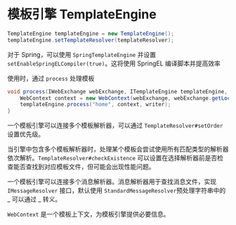 # 模板引擎 TemplateEngine

```java
TemplateEngine templateEngine = new TemplateEngine();
templateEngine.setTemplateResolver(templateResolver);
```

对于 Spring，可以使用 `SpringTemplateEngine` 并设置 `setEnableSpringELCompiler(true)`。这将使用 <span data-type="text" parent-style="color: var(--b3-card-info-color);background-color: var(--b3-card-info-background);">SpringEL</span> 编译脚本并提高效率

使用时，通过 `process` 处理模板

```java
void process(IWebExchange webExchange, ITemplateEngine templateEngine, Writer writer) {
    WebContext context = new WebContext(webExchange, webExchange.getLocale());
    templateEngine.process("home", context, writer);
}
```

一个模板引擎可以连接多个模板解析器，可以通过 `TemplateResolver#setOrder` 设置优先级。

当引擎中包含多个模板解析器时，处理某个模板会尝试使用所有匹配类型的解析器依次解析。`TemplateResolver#checkExistence` 可以设置在选择解析器前是否检查能否查找到对应模板文件，但可能会出现性能问题。

一个模板引擎可以连接多个消息解析器。消息解析器用于查找消息文件，实现 `IMessageResolver` 接口，默认使用 `StandardMessageResolver`预处理字符串中的 _ 可以通过 _ 转义。

`WebContext` 是一个模板上下文，为模板引擎提供必要信息。
